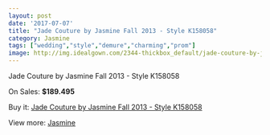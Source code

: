 ```yaml
---
layout: post
date: '2017-07-07'
title: "Jade Couture by Jasmine Fall 2013 - Style K158058"
category: Jasmine
tags: ["wedding","style","demure","charming","prom"]
image: http://img.idealgown.com/2344-thickbox_default/jade-couture-by-jasmine-fall-2013-style-k158058.jpg
---
```

Jade Couture by Jasmine Fall 2013 - Style K158058

On Sales: **$189.495**
<a href="https://www.idealgown.com/en/jasmine/1098-jade-couture-by-jasmine-fall-2013-style-k158058.html"><amp-img layout="responsive" width="600" height="600" src="//img.idealgown.com/2344-thickbox_default/jade-couture-by-jasmine-fall-2013-style-k158058.jpg" alt="Jade Couture by Jasmine Fall 2013 - Style K158058 0" /></a>
<a href="https://www.idealgown.com/en/jasmine/1098-jade-couture-by-jasmine-fall-2013-style-k158058.html"><amp-img layout="responsive" width="600" height="600" src="//img.idealgown.com/2345-thickbox_default/jade-couture-by-jasmine-fall-2013-style-k158058.jpg" alt="Jade Couture by Jasmine Fall 2013 - Style K158058 1" /></a>

Buy it: [Jade Couture by Jasmine Fall 2013 - Style K158058](https://www.idealgown.com/en/jasmine/1098-jade-couture-by-jasmine-fall-2013-style-k158058.html "Jade Couture by Jasmine Fall 2013 - Style K158058")

View more: [Jasmine](https://www.idealgown.com/en/14-jasmine "Jasmine")